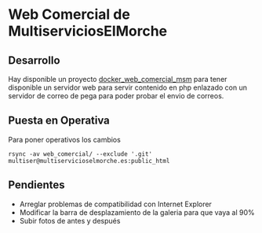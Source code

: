 # Web Comercial de MultiserviciosElMorche

## Desarrollo
Hay disponible un proyecto [docker_web_comercial_msm](https://github.com/aokiji/docker_web_comercial_msm) para tener disponible un servidor web para servir contenido en php enlazado con un servidor de correo de pega para poder probar el envio de correos.

## Puesta en Operativa
Para poner operativos los cambios

```shell
rsync -av web_comercial/ --exclude '.git' multiser@multiservicioselmorche.es:public_html
```

## Pendientes
- Arreglar problemas de compatibilidad con Internet Explorer
- Modificar la barra de desplazamiento de la galeria para que vaya al 90%
- Subir fotos de antes y después
 
